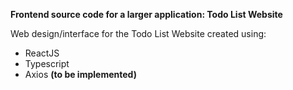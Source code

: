 **Frontend source code for a larger application: Todo List Website**

Web design/interface for the Todo List Website created using:

- ReactJS
- Typescript
- Axios **(to be implemented)**
